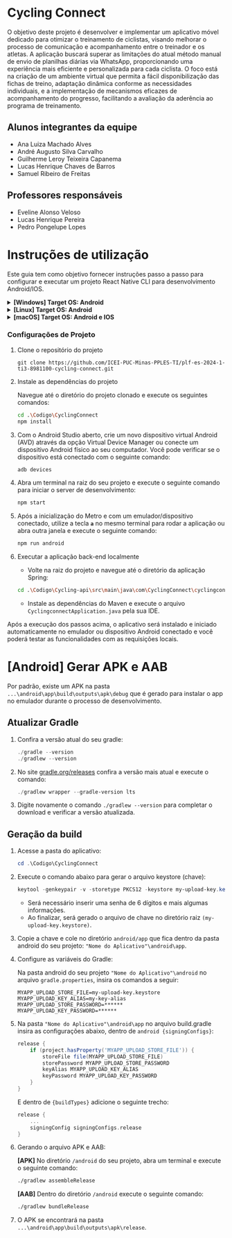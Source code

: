 # Cycling Connect

O objetivo deste projeto é desenvolver e implementar um aplicativo móvel dedicado para otimizar o treinamento de ciclistas, visando melhorar o processo de comunicação e acompanhamento entre o treinador e os atletas. A aplicação buscará superar as limitações do atual método manual de envio de planilhas diárias via WhatsApp, proporcionando uma experiência mais eficiente e personalizada para cada ciclista. O foco está na criação de um ambiente virtual que permita a fácil disponibilização das fichas de treino, adaptação dinâmica conforme as necessidades individuais, e a implementação de mecanismos eficazes de acompanhamento do progresso, facilitando a avaliação da aderência ao programa de treinamento.

## Alunos integrantes da equipe

- Ana Luiza Machado Alves
- André Augusto Silva Carvalho
- Guilherme Leroy Teixeira Capanema
- Lucas Henrique Chaves de Barros
- Samuel Ribeiro de Freitas

## Professores responsáveis

- Eveline Alonso Veloso
- Lucas Henrique Pereira
- Pedro Pongelupe Lopes

# Instruções de utilização

Este guia tem como objetivo fornecer instruções passo a passo para configurar e executar um projeto React Native CLI para desenvolvimento Android/IOS.

<details>
<summary>
<strong>[Windows] Target OS: Android</strong>
</summary>

### Pré-requisitos

- [Git](https://git-scm.com/)
- [Chocolatey](https://chocolatey.org/)
- Node na versão LTS (>= 18.20.1)
  - Caso você queira alternar entre diferentes versões do Node, utilize o [nvm](https://github.com/coreybutler/nvm-windows).
- JDK (Java Development Kit) na versão 17.0.10
- [Android Studio](https://developer.android.com/studio?hl=pt-br)
  - SDK Platforms: Android 14.0 (UpsideDownCake)
  - SDK Tools:
    - Android SDK Build-Tools: 33.0.1
    - NDK: 24.0.8215888
    - CMake: 3.22.1
    - Android Emulator
    - Android SDK Platform-Tools

_Verificar dependências para processadores AMD no site oficial do React Native._

### Passo a passo

#### 1. **Instalação das dependências**

```powershell
choco install -y nodejs-lts microsoft-openjdk17
```

_Observação: se você já possui o Node no seu sistema, certifique-se que esteja na versão 18 ou superior. Se você já possui o JDK no seu sistema, recomenda-se utilizar o JDK17. Pode ocorrer alguns problemas ao usar versões superiores do JDK._

#### 2. **Instalar o Android Studio**

Faça download e instale o Android Studio. Durante o processo de instalação, certifique-se de marcar os itens abaixo:

- `Android SDK`
- `Android SDK Platform`
- `Android Virtual Device`
- Se você ainda não utiliza o Hyper-V: `Performance (Intel ® HAXM)` ([Verificar para AMD ou Hyper-V](https://android-developers.googleblog.com/2018/07/android-emulator-amd-processor-hyper-v.html))

#### 3. **Instalar o Android SDK**

Após a instalação, abra o Android Studio e siga o passo a passo a seguir:

- Clique em "More Actions" e selecione a opção "SDK Manager"
- Selecione a aba "SDK Platforms" e ative a opção "Show Package Details" no canto inferior direito. Procure pela opção `Android 14.0 ("UpsideDownCake")` e certifique-se que os seguintes itens estão marcados:
  - `Android SDK Platform 33`
  - `Intel x86 Atom_64 System Image` ou `Google APIs Intel x86 Atom System Image`
- Em seguida, selecione a aba "SDK Tools" e ative novamente a opção "Show Package Details". Procure pela opção `"Android SDK Build-Tools"` e certifique-se que as seguintes versões estão instaladas:
  - `34.0.0`
  - `33.0.1`
- Por fim, clique em "Apply" para baixar e instalar o Android SDK e as ferramentas de build relacionadas.

#### 4. **Configurar a variável de ambiente ANDROID_HOME**

1. Utilize o comando `WINDOWS + R`, digite `sysdm.cpl` e aperte em OK
2. Clique na aba **"Avançado"** e depois em **"Variáveis de ambiente"**
3. Clique em **"Novo..."** para criar uma variável de usuário `ANDROID_HOME` que aponta para o diretório do seu Android SDK
   - O SDK normalmente é instalado, por padrão, no seguinte diretório:
     `   C:\Users\"Nome de Usuário"\AppData\Local\Android\Sdk`
     Você pode encontrar o diretório em que seu SDK está instalado pelo "SDK Manager" do Android Studio, em **Languages & Frameworks -> Android SDK**.
4. Para verificar se a variável foi setada corretamente, faça o seguinte passo a passo:
   - Abra o terminal
   - Copie e cole `Get-ChildItem -Path Env:\` no powershell
   - Verifique se `ANDROID_HOME` foi adicionado

#### 5. **Adicione platform-tools em Path**

1. Acesse novamente as variáveis de ambiente de usuário
2. Procure e selecione a opção de variável **"Path"**
3. Clique em **"Editar..."** e depois em **"Novo"**
4. Adicione o diretório do platform-tools na lista.
   - O diretório padrão para a pasta é:
     ```
     C:\Users\"Nome de Usuário"\AppData\Local\Android\Sdk\platform-tools
     ```

</details>

<details>
<summary>
<strong>[Linux] Target OS: Android</strong>
</summary>
Será adicionado em breve.
</details>

<details>
<summary>
<strong>[macOS] Target OS: Android e IOS</strong>
</summary>
Será adicionado em breve.
</details>

### Configurações de Projeto

1. Clone o repositório do projeto
   ```
   git clone https://github.com/ICEI-PUC-Minas-PPLES-TI/plf-es-2024-1-ti3-8981100-cycling-connect.git
   ```
2. Instale as dependências do projeto

   Navegue até o diretório do projeto clonado e execute os seguintes comandos:

   ```bash
   cd .\Codigo\CyclingConnect
   npm install
   ```

3. Com o Android Studio aberto, crie um novo dispositivo virtual Android (AVD) através da opção Virtual Device Manager ou conecte um dispositivo Android físico ao seu computador. Você pode verificar se o dispositivo está conectado com o seguinte comando:
   ```bash
   adb devices
   ```
4. Abra um terminal na raiz do seu projeto e execute o seguinte comando para iniciar o server de desenvolvimento:
   ```bash
   npm start
   ```
5. Após a inicialização do Metro e com um emulador/dispositivo conectado, utilize a tecla **`a`** no mesmo terminal para rodar a aplicação ou abra outra janela e execute o seguinte comando:
   ```bash
   npm run android
   ```
6. Executar a aplicação back-end localmente

   - Volte na raiz do projeto e navegue até o diretório da aplicação Spring:

   ```bash
   cd .\Codigo\Cycling-api\src\main\java\com\CyclingConnect\cyclingconnect
   ```

   - Instale as dependências do Maven e execute o arquivo `CyclingconnectApplication.java` pela sua IDE.

Após a execução dos passos acima, o aplicativo será instalado e iniciado automaticamente no emulador ou dispositivo Android conectado e você poderá testar as funcionalidades com as requisições locais.

# [Android] Gerar APK e AAB

Por padrão, existe um APK na pasta `...\android\app\build\outputs\apk\debug` que é gerado para instalar o app no emulador durante o processo de desenvolvimento.

## Atualizar Gradle

1. Confira a versão atual do seu gradle:
   ```powershell
   ./gradle --version
   ./gradlew --version
   ```
2. No site [gradle.org/releases](http://gradle.org/releases) confira a versão mais atual e execute o comando:
   ```powershell
   ./gradlew wrapper --gradle-version lts
   ```
3. Digite novamente o comando `./gradlew --version` para completar o download e verificar a versão atualizada.

## Geração da build

1.  Acesse a pasta do aplicativo:
    ```powershell
    cd .\Codigo\CyclingConnect
    ```
2.  Execute o comando abaixo para gerar o arquivo keystore (chave):
    ```powershell
    keytool -genkeypair -v -storetype PKCS12 -keystore my-upload-key.keystore -alias my-key-alias -keyalg RSA -keysize 2048 -validity 10000
    ```
    - Será necessário inserir uma senha de 6 dígitos e mais algumas informações.
    - Ao finalizar, será gerado o arquivo de chave no diretório raiz `(my-upload-key.keystore)`.
3.  Copie a chave e cole no diretório `android/app` que fica dentro da pasta android do seu projeto: `"Nome do Aplicativo"\android\app`.
4.  Configure as variáveis do Gradle:

    Na pasta android do seu projeto `"Nome do Aplicativo"\android` no arquivo `gradle.properties`, insira os comandos a seguir:

    ```properties
    MYAPP_UPLOAD_STORE_FILE=my-upload-key.keystore
    MYAPP_UPLOAD_KEY_ALIAS=my-key-alias
    MYAPP_UPLOAD_STORE_PASSWORD=******
    MYAPP_UPLOAD_KEY_PASSWORD=******
    ```

5.  Na pasta `"Nome do Aplicativo"\android\app` no arquivo build.gradle insira as configurações abaixo, dentro de `android {signingConfigs}`:

    ```gradle
    release {
        if (project.hasProperty('MYAPP_UPLOAD_STORE_FILE')) {
            storeFile file(MYAPP_UPLOAD_STORE_FILE)
            storePassword MYAPP_UPLOAD_STORE_PASSWORD
            keyAlias MYAPP_UPLOAD_KEY_ALIAS
            keyPassword MYAPP_UPLOAD_KEY_PASSWORD
        }
    }
    ```

    E dentro de `{buildTypes}` adicione o seguinte trecho:

    ```gradle
    release {
        ...
        signingConfig signingConfigs.release
    }
    ```

6.  Gerando o arquivo APK e AAB:

    **[APK]** No diretório `/android` do seu projeto, abra um terminal e execute o seguinte comando:

    ```bash
    ./gradlew assembleRelease
    ```

    **[AAB]** Dentro do diretório `/android` execute o seguinte comando:

    ```bash
    ./gradlew bundleRelease
    ```

7.  O APK se encontrará na pasta `...\android\app\build\outputs\apk\release`.
